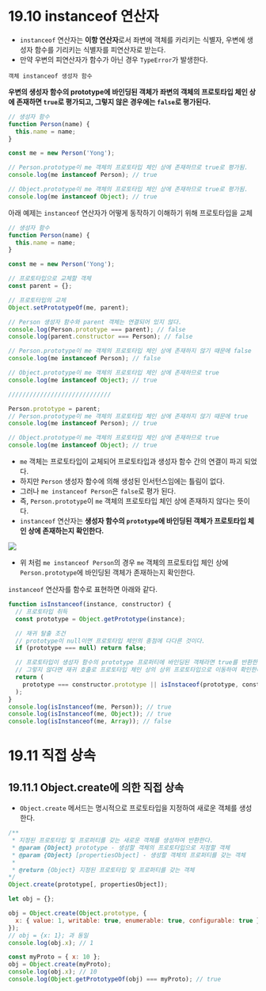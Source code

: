 # 19.10 instanceof 연산자

- `instanceof` 연산자는 **이항 연산자**로서 좌변에 객체를 카리키는 식별자, 우변에 생성자 함수를 기리키는 식별자를 피연산자로 받는다.
- 만약 우변의 피연산자가 함수가 아닌 경우 `TypeError`가 발생한다.

```
객체 instanceof 생성자 함수
```

**우변의 생성자 함수의 prototype에 바인딩된 객체가 좌변의 객체의 프로토타입 체인 상에 존재하면 `true`로 평가되고, 그렇지 않은 경우에는 `false`로 평가된다.**

```js
// 생성자 함수
function Person(name) {
  this.name = name;
}

const me = new Person('Yong');

// Person.prototype이 me 객체의 프로토타입 체인 상에 존재하므로 true로 평가됨.
console.log(me instanceof Person); // true

// Object.prototype이 me 객체의 프로토타입 체인 상에 존재하므로 true로 평가됨.
console.log(me instanceof Object); // true
```

아래 예제는 `instanceof` 연산자가 어떻게 동작하기 이해하기 위해 프로토타입을 교체

```js
// 생성자 함수
function Person(name) {
  this.name = name;
}

const me = new Person('Yong');

// 프로토타입으로 교체할 객체
const parent = {};

// 프로토타입의 교체
Object.setPrototypeOf(me, parent);

// Person 생성자 함수와 parent 객체는 연결되어 있지 않다.
console.log(Person.prototype === parent); // false
console.log(parent.constructor === Person); // false

// Person.prototype이 me 객체의 프로토타입 체인 상에 존재하지 않기 때문에 false
console.log(me instanceof Person); // false

// Object.prototype이 me 객체의 프로토타입 체인 상에 존재하므로 true
console.log(me instanceof Object); // true

/////////////////////////////

Person.prototype = parent;
// Person.prototype이 me 객체의 프로토타입 체인 상에 존재하지 않기 때문에 true
console.log(me instanceof Person); // true

// Object.prototype이 me 객체의 프로토타입 체인 상에 존재하므로 true
console.log(me instanceof Object); // true
```

- `me` 객체는 프로토타입이 교체되어 프로토타입과 생성자 함수 간의 연결이 파괴 되었다.
- 하지만 `Person` 생성자 함수에 의해 생성된 인서턴스임에는 틀림이 없다.
- 그러나 `me instanceof Person`은 `false`로 평가 된다.
- 즉, `Person.prototype`이 `me` 객체의 프로토타입 체인 상에 존재하지 않다는 뜻이다.
- `instanceof` 연산자는 **생성자 함수의 `prototype`에 바인딩된 객체가 프로토타입 체인 상에 존재하는지 확인한다.**

![](https://blog.kakaocdn.net/dn/bOsuKE/btsIMDO3FSA/SVdruwukc9A7Aklo3vJ2l1/img.png)

- 위 처럼 `me instanceof Person`의 경우 `me` 객체의 프로토타입 체인 상에 `Person.prototype`에 바인딩된 객체가 존재하는지 확인한다.

`instanceof` 연산자를 함수로 표현하면 아래와 같다.

```js
function isInstanceof(instance, constructor) {
  // 프로토타입 취득
  const prototype = Object.getPrototype(instance);

  // 재귀 탈출 조건
  // prototype이 null이면 프로토타입 체인의 종점에 다다른 것이다.
  if (prototype === null) return false;

  // 프로토타입이 생성자 함수의 prototype 프로퍼티에 바인딩된 객체라면 true를 반환한다.
  // 그렇지 않다면 재귀 호출로 프로토타입 체인 상의 상위 프로토타입으로 이동하여 확인한다.
  return (
    prototype === constructor.prototype || isInstaceof(prototype, constructor)
  );
}
console.log(isInstanceof(me, Person)); // true
console.log(isInstanceof(me, Object)); // true
console.log(isInstanceof(me, Array)); // false
```

# 19.11 직접 상속

## 19.11.1 Object.create에 의한 직접 상속

- `Object.create` 메서드는 명시적으로 프로토타입을 지정하여 새로운 객체를 생성한다.

```js
/**
 * 지정된 프로토타입 및 프로퍼티를 갖는 새로운 객체를 생성하여 반환한다.
 * @param {Object} prototype - 생성할 객체의 프로토타입으로 지정할 객체
 * @param {Object} [propertiesObject] - 생성할 객체의 프로퍼티를 갖는 객체
 *
 * @return {Object} 지정된 프로토타입 및 프로퍼티를 갖는 객체
*/
Object.create(prototype[, propertiesObject]);
```

```js
let obj = {};

obj = Object.create(Object.prototype, {
  x: { value: 1, writable: true, enumerable: true, configurable: true },
});
// obj = {x: 1}; 과 동일
console.log(obj.x); // 1

const myProto = { x: 10 };
obj = Object.create(myProto);
console.log(obj.x); // 10
console.log(Object.getPrototypeOf(obj) === myProto); // true
```
